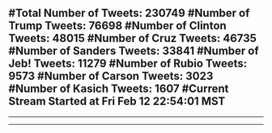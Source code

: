 #Total Number of Tweets: 230749 
#Number of Trump Tweets: 76698
#Number of Clinton Tweets: 48015
#Number of Cruz Tweets: 46735
#Number of Sanders Tweets: 33841
#Number of Jeb! Tweets: 11279
#Number of Rubio Tweets: 9573
#Number of Carson Tweets: 3023
#Number of Kasich Tweets: 1607
#Current Stream Started at Fri Feb 12 22:54:01 MST
---
---
---
